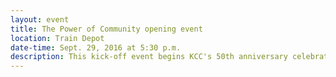 ```yaml
---
layout: event
title: The Power of Community opening event
location: Train Depot
date-time: Sept. 29, 2016 at 5:30 p.m.
description: This kick-off event begins KCC's 50th anniversary celebration. Community leaders will be asked to be our ambassadors for the year, sharing our message of how KCC has shaped our community.
---
```


